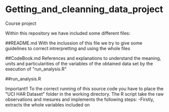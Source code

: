 # Getting_and_cleanning_data_project
Course project

Within this repository we have included some different files:

##README.md 
With the inclussion of this file we try to give some guidelines to correct intrerpretting and using the whole  files

##CodeBook.md
References and explanations to understand the meaning, units and particularities of the variables of the obtained data set by the execution of "run_analysis.R"

##run_analysis.R

Important!! To the correct running of this source code you have to place the "UCI HAR Dataset" folder in the working directory. The R script take the raw observations and mesures and implements the following steps:
-Firstly, extracts the whole variables included on 


